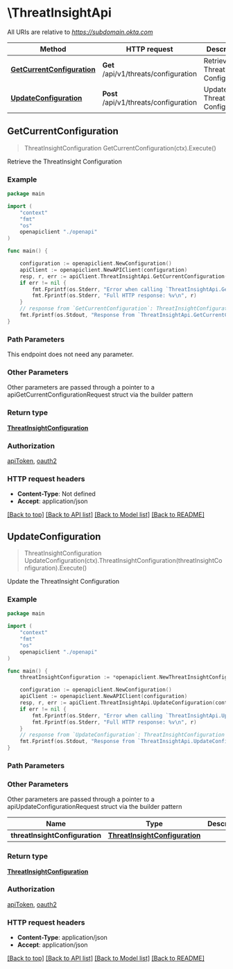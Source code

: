 # \ThreatInsightApi

All URIs are relative to *https://subdomain.okta.com*

Method | HTTP request | Description
------------- | ------------- | -------------
[**GetCurrentConfiguration**](ThreatInsightApi.md#GetCurrentConfiguration) | **Get** /api/v1/threats/configuration | Retrieve the ThreatInsight Configuration
[**UpdateConfiguration**](ThreatInsightApi.md#UpdateConfiguration) | **Post** /api/v1/threats/configuration | Update the ThreatInsight Configuration



## GetCurrentConfiguration

> ThreatInsightConfiguration GetCurrentConfiguration(ctx).Execute()

Retrieve the ThreatInsight Configuration



### Example

```go
package main

import (
    "context"
    "fmt"
    "os"
    openapiclient "./openapi"
)

func main() {

    configuration := openapiclient.NewConfiguration()
    apiClient := openapiclient.NewAPIClient(configuration)
    resp, r, err := apiClient.ThreatInsightApi.GetCurrentConfiguration(context.Background()).Execute()
    if err != nil {
        fmt.Fprintf(os.Stderr, "Error when calling `ThreatInsightApi.GetCurrentConfiguration``: %v\n", err)
        fmt.Fprintf(os.Stderr, "Full HTTP response: %v\n", r)
    }
    // response from `GetCurrentConfiguration`: ThreatInsightConfiguration
    fmt.Fprintf(os.Stdout, "Response from `ThreatInsightApi.GetCurrentConfiguration`: %v\n", resp)
}
```

### Path Parameters

This endpoint does not need any parameter.

### Other Parameters

Other parameters are passed through a pointer to a apiGetCurrentConfigurationRequest struct via the builder pattern


### Return type

[**ThreatInsightConfiguration**](ThreatInsightConfiguration.md)

### Authorization

[apiToken](../README.md#apiToken), [oauth2](../README.md#oauth2)

### HTTP request headers

- **Content-Type**: Not defined
- **Accept**: application/json

[[Back to top]](#) [[Back to API list]](../README.md#documentation-for-api-endpoints)
[[Back to Model list]](../README.md#documentation-for-models)
[[Back to README]](../README.md)


## UpdateConfiguration

> ThreatInsightConfiguration UpdateConfiguration(ctx).ThreatInsightConfiguration(threatInsightConfiguration).Execute()

Update the ThreatInsight Configuration



### Example

```go
package main

import (
    "context"
    "fmt"
    "os"
    openapiclient "./openapi"
)

func main() {
    threatInsightConfiguration := *openapiclient.NewThreatInsightConfiguration() // ThreatInsightConfiguration | 

    configuration := openapiclient.NewConfiguration()
    apiClient := openapiclient.NewAPIClient(configuration)
    resp, r, err := apiClient.ThreatInsightApi.UpdateConfiguration(context.Background()).ThreatInsightConfiguration(threatInsightConfiguration).Execute()
    if err != nil {
        fmt.Fprintf(os.Stderr, "Error when calling `ThreatInsightApi.UpdateConfiguration``: %v\n", err)
        fmt.Fprintf(os.Stderr, "Full HTTP response: %v\n", r)
    }
    // response from `UpdateConfiguration`: ThreatInsightConfiguration
    fmt.Fprintf(os.Stdout, "Response from `ThreatInsightApi.UpdateConfiguration`: %v\n", resp)
}
```

### Path Parameters



### Other Parameters

Other parameters are passed through a pointer to a apiUpdateConfigurationRequest struct via the builder pattern


Name | Type | Description  | Notes
------------- | ------------- | ------------- | -------------
 **threatInsightConfiguration** | [**ThreatInsightConfiguration**](ThreatInsightConfiguration.md) |  | 

### Return type

[**ThreatInsightConfiguration**](ThreatInsightConfiguration.md)

### Authorization

[apiToken](../README.md#apiToken), [oauth2](../README.md#oauth2)

### HTTP request headers

- **Content-Type**: application/json
- **Accept**: application/json

[[Back to top]](#) [[Back to API list]](../README.md#documentation-for-api-endpoints)
[[Back to Model list]](../README.md#documentation-for-models)
[[Back to README]](../README.md)

